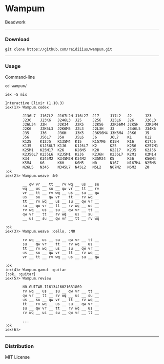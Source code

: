 # Wampum
Beadwork

---

### Download

    git clone https://github.com/reidiiius/wampum.git

---

### Usage
Command-line

    cd wampum/

    iex -S mix

    Interactive Elixir (1.10.3)
    iex(1)> Wampum.codex              
    
            J136L7  J167L2  J167L2H J16L27  J17     J17L2   J2      J23
            J236    J23K6   J246L3  J25     J256    J25L6   J26     J26L3
            J26L34  J2H     J2K34   J2K5    J2K56   J2K56M4 J2K5H   J2K5M4
            J2K6    J2K6L3  J2K6M5  J2L3    J2L3H   J3      J346L5  J34K6
            J35     J36     J36H    J3K5    J3K56M4 J3K5M4  J3K6    J5
            J56     J56L7   J5H     J5L6    J6      J6L7    K1      K12
            K125    K12J5   K135M4  K15     K157M6  K15H    K16     K17J5
            K1J5    K1J56L7 K1J6    K1J6L7  K2      K25     K256    K257M1
            K25M1   K25M17  K26     K26M5   K2H     K2J17   K2J5    K2J56
            K2J56L7 K2J5L6  K2J5M1  K2J6    K2J6H   K2J6L7  K2M1    K2M1H
            K34     K345M2  K345M2H K34M2   K35M24  K5      K56     K56M4
            K5M4    K6      K6H     K6M5    N0      N167    N167M4  N25M6
            N26L5   N345    N345L7  N45L2   N5L2    N67M2   N6M2    Z0
    :ok
    iex(2)> Wampum.weave :N0
    
            __ qw vr __ tt __ rv wq __ us __ su 
            wq __ us __ su __ qw vr __ tt __ rv 
            vr __ tt __ rv wq __ us __ su __ qw 
            us __ su __ qw vr __ tt __ rv wq __ 
            tt __ rv wq __ us __ su __ qw vr __ 
            su __ qw vr __ tt __ rv wq __ us __ 
            rv wq __ us __ su __ qw vr __ tt __ 
            qw vr __ tt __ rv wq __ us __ su __ 
            __ us __ su __ qw vr __ tt __ rv wq 
    
    :ok
    iex(3)> Wampum.weave :cello, :N0 
    
            rv wq __ us __ su __ qw vr __ tt __ 
            su __ qw vr __ tt __ rv wq __ us __ 
            tt __ rv wq __ us __ su __ qw vr __ 
            us __ su __ qw vr __ tt __ rv wq __ 
            vr __ tt __ rv wq __ us __ su __ qw 
    
    :ok
    iex(4)> Wampum.gamut :guitar 
    {:ok, :guitar}
    iex(5)> Wampum.review
    
            N0-GUITAR-I1613416021631869
            rv wq __ us __ su __ qw vr __ tt __ 
            qw vr __ tt __ rv wq __ us __ su __ 
            us __ su __ qw vr __ tt __ rv wq __ 
            tt __ rv wq __ us __ su __ qw vr __ 
            su __ qw vr __ tt __ rv wq __ us __ 
            rv wq __ us __ su __ qw vr __ tt __ 

            ...
    :ok
    iex(6)>

---

### Distribution
MIT License

